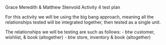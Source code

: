 Grace Meredith & Matthew Stenvold 
Activity 4 test plan

For this activity we will be using the big bang approach, meaning all the relationships tested will be integrated together, then tested as a single unit.

The relationships we will be testing are such as follows:
	- btw customer, wishlist, & book (altogether)
	- btw store, inventory & book (altogether)
